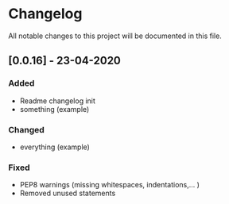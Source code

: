 # Changelog
All notable changes to this project will be documented in this file.


## [0.0.16] - 23-04-2020 
### Added
  - Readme changelog init
  - something (example)
### Changed
  - everything (example)
### Fixed
  - PEP8 warnings (missing whitespaces, indentations,... )
  - Removed unused statements
